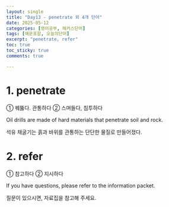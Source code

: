 ```yaml
---
layout: single
title: "Day13 - penetrate 외 4개 단어"
date: 2025-05-12
categories: [영어공부, 해커스단어]
tags: [예문포함, 오늘의단어]
excerpt: "penetrate, refer"
toc: true
toc_sticky: true
comments: true

---
```


# 1. penetrate
① 꿰뚫다. 관통하다 ② 스며들다, 침투하다

Oil drills are made of hard materials that penetrate soil and rock.

석유 채굴기는 흙과 바위를 관통하는 단단한 물질로 만들어졌다.


# 2. refer
① 참고하다 ② 지시하다

If you have questions, please refer to the information packet.

질문이 있으시면, 자료집을 참고해 주세요.